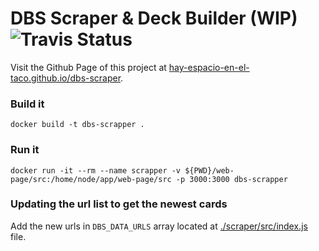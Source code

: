 # DBS Scraper & Deck Builder  (WIP) ![Travis Status](https://travis-ci.org/hay-espacio-en-el-taco/dbs-scraper.svg?branch=master)

Visit the Github Page of this project at [hay-espacio-en-el-taco.github.io/dbs-scraper](https://hay-espacio-en-el-taco.github.io/dbs-scraper/).


### Build it
`docker build -t dbs-scrapper .`

### Run it
`docker run -it --rm --name scrapper -v ${PWD}/web-page/src:/home/node/app/web-page/src -p 3000:3000 dbs-scrapper`


### Updating the url list to get the newest cards
Add the new urls in `DBS_DATA_URLS` array located at [./scraper/src/index.js](scraper/src/index.js) file.